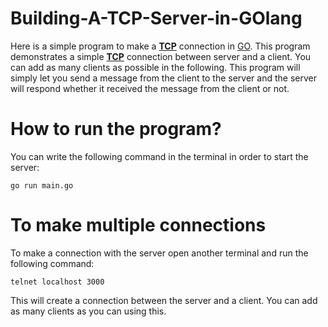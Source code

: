 # Building-A-TCP-Server-in-GOlang

Here is a simple program to make a [**TCP**](https://www.geeksforgeeks.org/tcp-connection-establishment/) connection in [GO](https://go.dev/). This program demonstrates a simple [**TCP**](https://www.geeksforgeeks.org/tcp-connection-establishment/) connection between server and a client. You can add as many clients as possible in the following. This program will simply let you send a message from the client to the server and the server will respond whether it received the message from the client or not.

# How to run the program?

You can write the following command in the terminal in order to start the server:

```console
go run main.go
```
# To make multiple connections
To make a connection with the server open another terminal and run the following command:

```console
telnet localhost 3000
```
This will create a connection between the server and a client.
You can add as many clients as you can using this.

